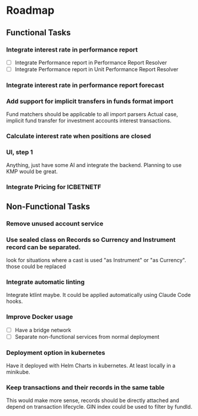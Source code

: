 # Roadmap

## Functional Tasks

### Integrate interest rate in performance report
- [ ] Integrate Performance report in Performance Report Resolver
- [ ] Integrate Performance report in Unit Performance Report Resolver

### Integrate interest rate in performance report forecast

### Add support for implicit transfers in funds format import
Fund matchers should be applicable to all import parsers
Actual case, implicit fund transfer for investment accounts interest transactions.

### Calculate interest rate when positions are closed

### UI, step 1
Anything, just have some AI and integrate the backend. Planning to use KMP would be great. 

### Integrate Pricing for ICBETNETF

## Non-Functional Tasks

### Remove unused account service

### Use sealed class on Records so Currency and Instrument record can be separated.
look for situations where a cast is used "as Instrument" or "as Currency". those could be replaced

### Integrate automatic linting
Integrate ktlint maybe. It could be applied automatically using Claude Code hooks.

### Improve Docker usage
- [ ] Have a bridge network
- [ ] Separate non-functional services from normal deployment

### Deployment option in kubernetes
Have it deployed with Helm Charts in kubernetes. At least locally in a minikube.

### Keep transactions and their records in the same table
This would make more sense, records should be directly attached and depend on transaction lifecycle.
GIN index could be used to filter by fundId. 
